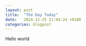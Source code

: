 ```yaml
---
layout: post
title:  "The Day Today"
date:   2024-12-25 21:04:24 +0100
categories: blogpost
---
```


Hello world

